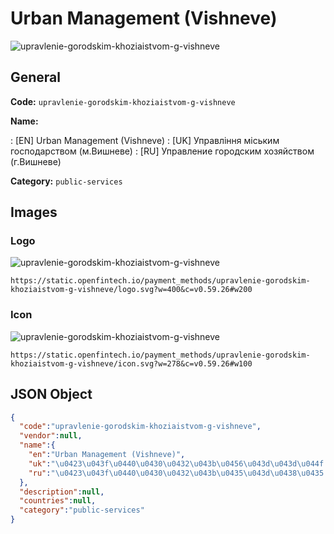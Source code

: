 
# Urban Management (Vishneve) 
![upravlenie-gorodskim-khoziaistvom-g-vishneve](https://static.openfintech.io/payment_methods/upravlenie-gorodskim-khoziaistvom-g-vishneve/logo.svg?w=400&c=v0.59.26#w200)  

## General 
**Code:** `upravlenie-gorodskim-khoziaistvom-g-vishneve` 
 
**Name:** 
 
:	[EN] Urban Management (Vishneve) 
:	[UK] Управління міським господарством (м.Вишневе) 
:	[RU] Управление городским хозяйством (г.Вишневе) 
 
**Category:** `public-services` 
 

## Images 

### Logo 
![upravlenie-gorodskim-khoziaistvom-g-vishneve](https://static.openfintech.io/payment_methods/upravlenie-gorodskim-khoziaistvom-g-vishneve/logo.svg?w=400&c=v0.59.26#w200)  

```
https://static.openfintech.io/payment_methods/upravlenie-gorodskim-khoziaistvom-g-vishneve/logo.svg?w=400&c=v0.59.26#w200
```  

### Icon 
![upravlenie-gorodskim-khoziaistvom-g-vishneve](https://static.openfintech.io/payment_methods/upravlenie-gorodskim-khoziaistvom-g-vishneve/icon.svg?w=278&c=v0.59.26#w100)  

```
https://static.openfintech.io/payment_methods/upravlenie-gorodskim-khoziaistvom-g-vishneve/icon.svg?w=278&c=v0.59.26#w100
```  

## JSON Object 

```json
{
  "code":"upravlenie-gorodskim-khoziaistvom-g-vishneve",
  "vendor":null,
  "name":{
    "en":"Urban Management (Vishneve)",
    "uk":"\u0423\u043f\u0440\u0430\u0432\u043b\u0456\u043d\u043d\u044f \u043c\u0456\u0441\u044c\u043a\u0438\u043c \u0433\u043e\u0441\u043f\u043e\u0434\u0430\u0440\u0441\u0442\u0432\u043e\u043c (\u043c.\u0412\u0438\u0448\u043d\u0435\u0432\u0435)",
    "ru":"\u0423\u043f\u0440\u0430\u0432\u043b\u0435\u043d\u0438\u0435 \u0433\u043e\u0440\u043e\u0434\u0441\u043a\u0438\u043c \u0445\u043e\u0437\u044f\u0439\u0441\u0442\u0432\u043e\u043c (\u0433.\u0412\u0438\u0448\u043d\u0435\u0432\u0435)"
  },
  "description":null,
  "countries":null,
  "category":"public-services"
}
```  
